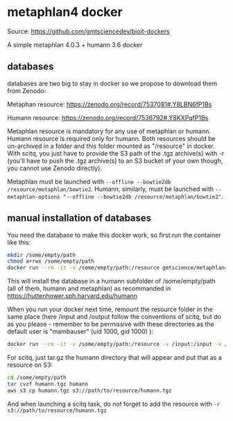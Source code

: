 # metaphlan4 docker

Source: https://github.com/gmtsciencedev/bioit-dockers

A simple metaphlan 4.0.3 + humann 3.6 docker

## databases

databases are two big to stay in docker so we propose to download them from Zenodo:

Metaphan resource: https://zenodo.org/record/7537081#.Y8LBN6fP1Bs

Humann resource: https://zenodo.org/record/7536792#.Y8KXPqfP1Bs

Metaphlan resource is mandatory for any use of metaphlan or humann. Humann resource is required only for humann. Both resources should be un-archived in a folder and this folder mounted as "/resource" in docker. With scitq, you just have to provide the S3 path of the .tgz archive(s) with -r (you'll have to push the .tgz archive(s) to an S3 bucket of your own though, you cannot use Zenodo directly).

Metaphlan must be launched with `--offline --bowtie2db /resource/metaphlan/bowtie2`.
Humann, similarly, must be launched with `--metaphlan-options "--offline --bowtie2db /resource/metaphlan/bowtie2"`.
## manual installation of databases
You need the database to make this docker work, so first run the container like this:


```bash
mkdir /some/empty/path
chmod a+rwx /some/empty/path
docker run --rm -it -v /some/empty/path:/resource gmtscience/metaphlan4 install_database.sh 
```

This will install the database in a humann subfolder of /some/empty/path (all of them, humann and metaphlan) as recommanded in https://huttenhower.sph.harvard.edu/humann

When you run your docker next time, remount the resource folder in the same place (here /input and /output follow the conventions of scitq, but do as you please - remember to be permissive with these directories as the default user is "mambauser" (uid 1000, gid 1000) ):

```bash
docker run --rm -it -v /some/empty/path:/resource -v /input:/input -v /output:/output gmtscience/metaphlan4 humann -i /input/sample_reads.fastq -o /output/sample_results
```

For scitq, just tar.gz the humann directory that will appear and put that as a resource on S3:
```bash
cd /some/empty/path
tar cvzf humann.tgz humann
aws s3 cp humann.tgz s3://path/to/resource/humann.tgz
```

And when launching a scitq task, do not forget to add the resource with `-r s3://path/to/resource/humann.tgz`
